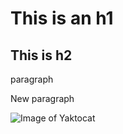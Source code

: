 # This is an h1
## This is h2
<p>paragraph</p> <p>New paragraph</p>

![Image of Yaktocat](https://octodex.github.com/images/yaktocat.png)
